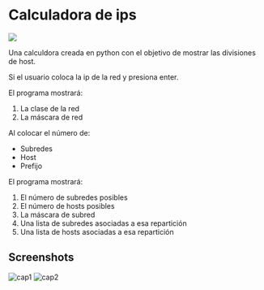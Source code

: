 # Calculadora de ips
![](https://img.shields.io/badge/python-3476AB?style=for-the-badge&logo=python&logoColor=white&labelColor=101010)

Una calculdora creada en python con el objetivo de mostrar las divisiones de
host.

Si el usuario coloca la ip de la red y presiona enter.

El programa mostrar&aacute;:

1. La clase de la red
2. La m&aacute;scara de red

Al colocar el n&uacute;mero de:
* Subredes
* Host
* Prefijo

El programa mostrar&aacute;:

1. El n&uacute;mero de subredes posibles
2. El n&uacute;mero de hosts posibles
3. La m&aacute;scara de subred
4. Una lista de subredes asociadas a esa repartici&oacute;n
5. Una lista de hosts asociadas a esa repartici&oacute;n

## Screenshots

![cap1](https://i.imgur.com/Sgvf3wI.jpg "Aplicaci&oacute;n en ejecuci&oacute;n")
![cap2](https://i.imgur.com/9tQ01U3.jpg "Prueba")
